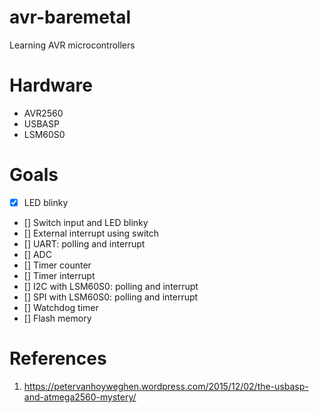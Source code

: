# avr-baremetal
Learning AVR microcontrollers

# Hardware
- AVR2560
- USBASP
- LSM60S0

# Goals
- [x] LED blinky
- [] Switch input and LED blinky
- [] External interrupt using switch
- [] UART: polling and interrupt
- [] ADC
- [] Timer counter
- [] Timer interrupt
- [] I2C with LSM60S0: polling and interrupt
- [] SPI with LSM60S0: polling and interrupt
- [] Watchdog timer
- [] Flash memory

# References

1. https://petervanhoyweghen.wordpress.com/2015/12/02/the-usbasp-and-atmega2560-mystery/



